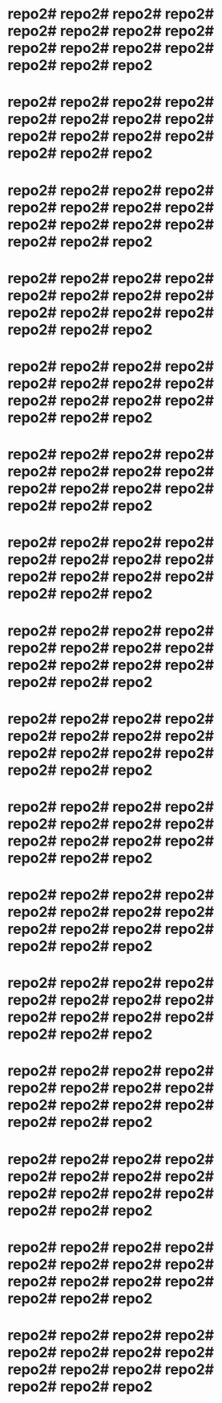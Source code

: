 
# repo2# repo2# repo2# repo2# repo2# repo2# repo2# repo2# repo2# repo2# repo2# repo2# repo2# repo2# repo2
# repo2# repo2# repo2# repo2# repo2# repo2# repo2# repo2# repo2# repo2# repo2# repo2# repo2# repo2# repo2
# repo2# repo2# repo2# repo2# repo2# repo2# repo2# repo2# repo2# repo2# repo2# repo2# repo2# repo2# repo2
# repo2# repo2# repo2# repo2# repo2# repo2# repo2# repo2# repo2# repo2# repo2# repo2# repo2# repo2# repo2

# repo2# repo2# repo2# repo2# repo2# repo2# repo2# repo2# repo2# repo2# repo2# repo2# repo2# repo2# repo2
# repo2# repo2# repo2# repo2# repo2# repo2# repo2# repo2# repo2# repo2# repo2# repo2# repo2# repo2# repo2
# repo2# repo2# repo2# repo2# repo2# repo2# repo2# repo2# repo2# repo2# repo2# repo2# repo2# repo2# repo2
# repo2# repo2# repo2# repo2# repo2# repo2# repo2# repo2# repo2# repo2# repo2# repo2# repo2# repo2# repo2

# repo2# repo2# repo2# repo2# repo2# repo2# repo2# repo2# repo2# repo2# repo2# repo2# repo2# repo2# repo2
# repo2# repo2# repo2# repo2# repo2# repo2# repo2# repo2# repo2# repo2# repo2# repo2# repo2# repo2# repo2
# repo2# repo2# repo2# repo2# repo2# repo2# repo2# repo2# repo2# repo2# repo2# repo2# repo2# repo2# repo2
# repo2# repo2# repo2# repo2# repo2# repo2# repo2# repo2# repo2# repo2# repo2# repo2# repo2# repo2# repo2

# repo2# repo2# repo2# repo2# repo2# repo2# repo2# repo2# repo2# repo2# repo2# repo2# repo2# repo2# repo2
# repo2# repo2# repo2# repo2# repo2# repo2# repo2# repo2# repo2# repo2# repo2# repo2# repo2# repo2# repo2
# repo2# repo2# repo2# repo2# repo2# repo2# repo2# repo2# repo2# repo2# repo2# repo2# repo2# repo2# repo2
# repo2# repo2# repo2# repo2# repo2# repo2# repo2# repo2# repo2# repo2# repo2# repo2# repo2# repo2# repo2
